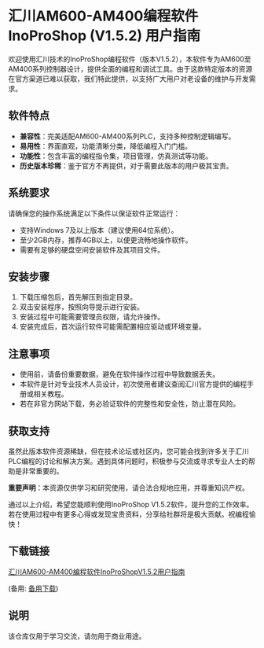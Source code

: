 # 汇川AM600-AM400编程软件 InoProShop (V1.5.2) 用户指南

欢迎使用汇川技术的InoProShop编程软件（版本V1.5.2），本软件专为AM600至AM400系列控制器设计，提供全面的编程和调试工具。由于这款特定版本的资源在官方渠道已难以获取，我们特此提供，以支持广大用户对老设备的维护与开发需求。

## 软件特点
- **兼容性**：完美适配AM600-AM400系列PLC，支持多种控制逻辑编写。
- **易用性**：界面直观，功能清晰分类，降低编程入门门槛。
- **功能性**：包含丰富的编程指令集，项目管理，仿真测试等功能。
- **历史版本珍稀**：鉴于官方不再提供，对于需要此版本的用户极其宝贵。
  
## 系统要求
请确保您的操作系统满足以下条件以保证软件正常运行：
- 支持Windows 7及以上版本（建议使用64位系统）。
- 至少2GB内存，推荐4GB以上，以便更流畅地操作软件。
- 需要有足够的硬盘空间安装软件及其项目文件。

## 安装步骤
1. 下载压缩包后，首先解压到指定目录。
2. 双击安装程序，按照向导提示进行安装。
3. 安装过程中可能需要管理员权限，请允许操作。
4. 安装完成后，首次运行软件可能需配置相应驱动或环境变量。

## 注意事项
- 使用前，请备份重要数据，避免在软件操作过程中导致数据丢失。
- 本软件是针对专业技术人员设计，初次使用者建议查阅汇川官方提供的编程手册或相关教程。
- 若在非官方网站下载，务必验证软件的完整性和安全性，防止潜在风险。

## 获取支持
虽然此版本软件资源稀缺，但在技术论坛或社区内，您可能会找到许多关于汇川PLC编程的讨论和解决方案。遇到具体问题时，积极参与交流或寻求专业人士的帮助是非常重要的。

**重要声明**：本资源仅供学习和研究使用，请合法合规地应用，并尊重知识产权。

通过以上介绍，希望您能顺利使用InoProShop V1.5.2软件，提升您的工作效率。若在使用过程中有更多心得或发现宝贵资料，分享给社群将是极大贡献。祝编程愉快！

## 下载链接
[汇川AM600-AM400编程软件InoProShopV1.5.2用户指南](https://pan.quark.cn/s/eee32763b81e) 

(备用: [备用下载](https://pan.baidu.com/s/1w-4xh7uN7RtvWEmG0KTAkw?pwd=1234))

## 说明

该仓库仅用于学习交流，请勿用于商业用途。
